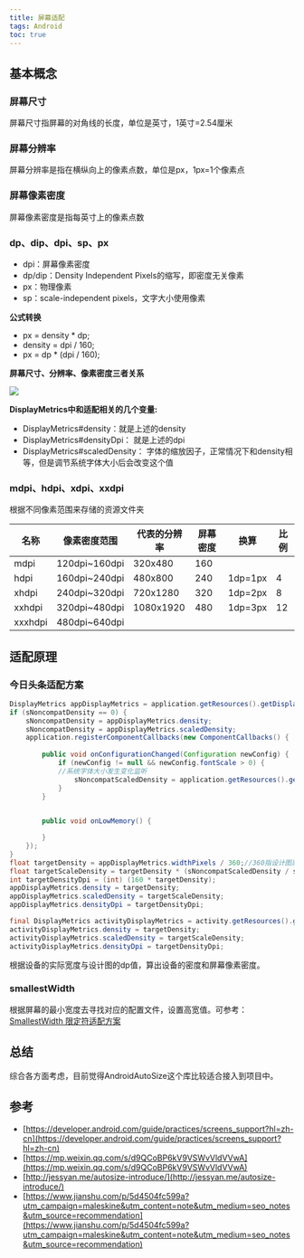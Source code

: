```yaml
---
title: 屏幕适配
tags: Android
toc: true
---
```



## 基本概念

### 屏幕尺寸

屏幕尺寸指屏幕的对角线的长度，单位是英寸，1英寸=2.54厘米

### 屏幕分辨率

屏幕分辨率是指在横纵向上的像素点数，单位是px，1px=1个像素点

### 屏幕像素密度

屏幕像素密度是指每英寸上的像素点数

### dp、dip、dpi、sp、px

- dpi：屏幕像素密度
- dp/dip：Density Independent Pixels的缩写，即密度无关像素
- px：物理像素
- sp：scale-independent pixels，文字大小使用像素

**公式转换**

- px = density * dp;
- density = dpi / 160;
- px = dp * (dpi / 160);

**屏幕尺寸、分辨率、像素密度三者关系**

![](./1.png)

**DisplayMetrics中和适配相关的几个变量:**

- DisplayMetrics#density：就是上述的density
- DisplayMetrics#densityDpi： 就是上述的dpi
- DisplayMetrics#scaledDensity： 字体的缩放因子，正常情况下和density相等，但是调节系统字体大小后会改变这个值

### mdpi、hdpi、xdpi、xxdpi

根据不同像素范围来存储的资源文件夹

名称 | 像素密度范围 | 代表的分辨率 | 屏幕密度| 换算 | 比例
---|---|---|---|---|---
mdpi| 120dpi~160dpi|320x480|160|  |
hdpi| 160dpi~240dpi|480x800|240|1dp=1px|4
xhdpi| 240dpi~320dpi|720x1280|320|1dp=2px|8
xxhdpi| 320dpi~480dpi|1080x1920|480|1dp=3px|12
xxxhdpi| 480dpi~640dpi| |  |  |

## 适配原理

### 今日头条适配方案

```java
DisplayMetrics appDisplayMetrics = application.getResources().getDisplayMetrics();
if (sNoncompatDensity == 0) {
    sNoncompatDensity = appDisplayMetrics.density;
    sNoncompatDensity = appDisplayMetrics.scaledDensity;
    application.registerComponentCallbacks(new ComponentCallbacks() {
        
        public void onConfigurationChanged(Configuration newConfig) {
            if (newConfig != null && newConfig.fontScale > 0) {
            //系统字体大小发生变化监听
                sNoncompatScaledDensity = application.getResources().getDisplayMetrics().scaledDensity;
            }
        }

        
        public void onLowMemory() {

        }
    });
}
float targetDensity = appDisplayMetrics.widthPixels / 360;//360指设计图原始dp值
float targetScaleDensity = targetDensity * (sNoncompatScaledDensity / sNoncompatDensity);
int targetDensityDpi = (int) (160 * targetDensity);
appDisplayMetrics.density = targetDensity;
appDisplayMetrics.scaledDensity = targetScaleDensity;
appDisplayMetrics.densityDpi = targetDensityDpi;

final DisplayMetrics activityDisplayMetrics = activity.getResources().getDisplayMetrics();
activityDisplayMetrics.density = targetDensity;
activityDisplayMetrics.scaledDensity = targetScaleDensity;
activityDisplayMetrics.densityDpi = targetDensityDpi;

```

根据设备的实际宽度与设计图的dp值，算出设备的密度和屏幕像素密度。

### smallestWidth

根据屏幕的最小宽度去寻找对应的配置文件，设置高宽值。可参考：[SmallestWidth 限定符适配方案](https://juejin.cn/post/6844903681524006925)

## 总结

综合各方面考虑，目前觉得AndroidAutoSize这个库比较适合接入到项目中。

## 参考

- [https://developer.android.com/guide/practices/screens_support?hl=zh-cn](https://developer.android.com/guide/practices/screens_support?hl=zh-cn)
- [https://mp.weixin.qq.com/s/d9QCoBP6kV9VSWvVldVVwA](https://mp.weixin.qq.com/s/d9QCoBP6kV9VSWvVldVVwA)
- [http://jessyan.me/autosize-introduce/](http://jessyan.me/autosize-introduce/)
- [https://www.jianshu.com/p/5d4504fc599a?utm_campaign=maleskine&utm_content=note&utm_medium=seo_notes&utm_source=recommendation](https://www.jianshu.com/p/5d4504fc599a?utm_campaign=maleskine&utm_content=note&utm_medium=seo_notes&utm_source=recommendation)
